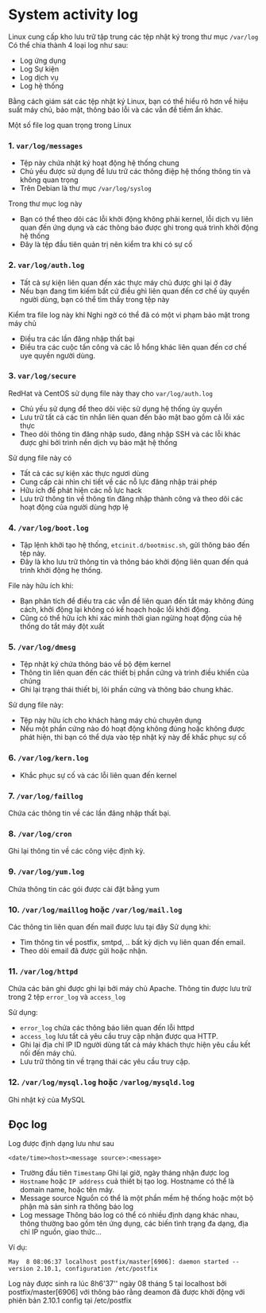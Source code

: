 # System activity log

Linux cung cấp kho lưu trữ tập trung các tệp nhật ký trong thư mục `/var/log`
Có thể chia thành 4 loại log như sau:
* Log ứng dụng
* Log Sự kiện
* Log dịch vụ
* Log hệ thống

Bằng cách giám sát các tệp nhật ký Linux, bạn có thể hiểu rõ hơn về hiệu suất máy chủ, bảo mật, thông báo lỗi và các vẫn đề tiềm ẩn khác.

Một số file log quan trọng trong Linux

### 1. `var/log/messages`
* Tệp này chứa nhật ký hoạt động hệ thống chung
* Chủ yếu được sử dụng để lưu trữ các thông điệp hệ thống thông tin và không quan trọng
* Trên Debian là thư mục `/var/log/syslog`

Trong thư mục log này
* Bạn có thể theo dõi các lỗi khởi động không phải kernel, lỗi dịch vụ liên quan đến ứng dụng và các thông báo được ghi trong quá trình khởi động hệ thống
* Đây là tệp đầu tiên quản trị nên kiểm tra khi có sự cố

### 2. `var/log/auth.log`
* Tất cả sự kiện liên quan đến xác thực máy chủ được ghi lại ở đây
* Nếu bạn đang tìm kiếm bất cứ điều ghì liên quan đến cơ chế ủy quyền người dùng, bạn có thể tìm thấy trong tệp này

Kiểm tra file log này khi
Nghi ngờ có thể đã có một vi phạm bảo mật trong máy chủ
* Điều tra các lần đăng nhập thất bại
* Điều tra các cuộc tấn công và các lỗ hổng khác liên quan đến cơ chế uye quyền người dùng.

### 3. `var/log/secure`
RedHat và CentOS sử dụng file này thay cho `var/log/auth.log`
* Chủ yếu sử dụng để theo dõi việc sử dụng hệ thống ủy quyền
* Lưu trữ tất cả các tin nhắn liên quan đến bảo mật bao gồm cả lỗi xác thực
* Theo dõi thông tin đăng nhập sudo, đăng nhập SSH và các lỗi khác được ghi bởi trình nền dịch vụ bảo mật hệ thống

Sử dụng file này có
* Tất cả các sự kiện xác thực ngươi dùng
* Cung cấp cài nhìn chi tiết về các nỗ lực đăng nhập trái phép
* Hữu ích để phát hiện các nỗ lực hack
* Lưu trữ thông tin về thông tin đăng nhập thành công và theo dõi các hoạt động của người dùng hợp lệ

### 4. `/var/log/boot.log`
* Tập lệnh khởi tạo hệ thống, `etcinit.d/bootmisc.sh`, gửi thông báo đến tệp này. 
* Đây là kho lưu trữ thông tin và thông báo khởi động liên quan đến quá trình khởi động hẹ thống.

File này hữu ích khi:
* Bạn phân tích để điều tra các vẫn đề liên quan đến tắt máy không đúng cách, khởi động lại không có kế hoạch hoặc lỗi khởi động.
* Cũng có thể hữu ích khi xác minh thời gian ngừng hoạt động của hệ thống do tắt máy đột xuất

### 5. `/var/log/dmesg`
* Tệp nhật ký chứa thông báo về bộ đệm kernel
* Thông tin liên quan đến các thiết bị phần cứng và trình điều khiển của chúng
* Ghi lại trạng thái thiết bị, lõi phần cứng và thông báo chung khác.

Sử dụng file này:
* Tệp này hữu ích cho khách hàng máy chủ chuyên dụng
* Nếu một phần cứng nào đó hoạt động không đúng hoặc không được phát hiện, thì bạn có thể dựa vào tệp nhật ký này để khắc phục sự cố

### 6. `/var/log/kern.log`
* Khắc phục sự cố và các lỗi liên quan đến kernel

### 7. `/var/log/faillog`
Chứa các thông tin về các lần đăng nhập thất bại.

### 8. `/var/log/cron`
Ghi lại thông tin về các công việc định kỳ.

### 9. `/var/log/yum.log`
Chứa thông tin các gói được cài đặt bằng yum

### 10. `/var/log/maillog` hoặc `/var/log/mail.log`
Các thông tin liên quan đến mail được lưu tại đây
Sử dụng khi:
* Tìm thông tin về postfix, smtpd, .. bất kỳ dịch vụ liên quan đến email.
* Theo dõi email đã được gửi hoặc nhận.

### 11. `/var/log/httpd`
Chứa các bản ghi được ghi lại bởi máy chủ Apache. Thông tin được lưu trữ trong 2 tệp `error_log` và `access_log`

Sử dụng:
* `error_log` chứa các thông báo liên quan đến lỗi httpd
* `access_log` lưu tất cả yêu cầu truy cập nhận được qua HTTP.
* Ghi lại địa chỉ IP ID người dùng tất cả máy khách thực hiện yêu cầu kết nối đến máy chủ.
* Lưu trữ thông tin về trạng thái các yêu cầu truy cập.

### 12. `/var/log/mysql.log` hoặc `/varlog/mysqld.log`

Ghi nhật ký của MySQL

## Đọc log
Log được định dạng lưu như sau
```
<date/time><host><message source>:<message>
```

- Trường đầu tiên `Timestamp`
Ghi lại giờ, ngày tháng nhận được log
- `Hostname` hoặc `IP address` cuả thiết bị tạo log.
Hostname có thể là domain name, hoặc tên máy.
- Message source 
Nguồn có thể là một phần mềm hệ thống hoặc một bộ phận mà sản sinh ra thông báo log
- Log message
Thông báo log có thể có nhiều định dạng khác nhau, thông thường bao gồm tên ứng dụng, các biến tình trạng đa dạng, địa chỉ IP nguồn, giao thức... 

Ví dụ:
```
May  8 08:06:37 localhost postfix/master[6906]: daemon started -- version 2.10.1, configuration /etc/postfix
```
Log này được sinh ra lúc 8h6'37'' ngày 08 tháng 5 tại localhost bởi postfix/master[6906] với thông báo rằng deamon đã được khởi động với phiên bản 2.10.1 config tại /etc/postfix

